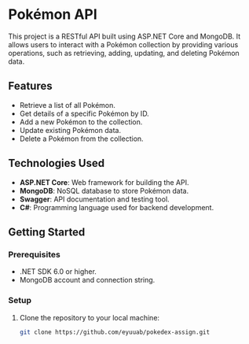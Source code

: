 # Pokémon API

This project is a RESTful API built using ASP.NET Core and MongoDB. It allows users to interact with a Pokémon collection by providing various operations, such as retrieving, adding, updating, and deleting Pokémon data.

## Features
- Retrieve a list of all Pokémon.
- Get details of a specific Pokémon by ID.
- Add a new Pokémon to the collection.
- Update existing Pokémon data.
- Delete a Pokémon from the collection.

## Technologies Used
- **ASP.NET Core**: Web framework for building the API.
- **MongoDB**: NoSQL database to store Pokémon data.
- **Swagger**: API documentation and testing tool.
- **C#**: Programming language used for backend development.

## Getting Started

### Prerequisites
- .NET SDK 6.0 or higher.
- MongoDB account and connection string.

### Setup

1. Clone the repository to your local machine:

   ```bash
   git clone https://github.com/eyuuab/pokedex-assign.git
